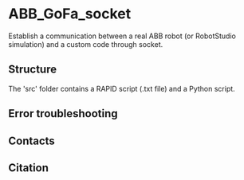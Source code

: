 # ABB_GoFa_socket

Establish a communication between a real ABB robot (or RobotStudio simulation) and a custom code through socket.


## Structure

The 'src' folder contains a RAPID script (.txt file) and a Python script.


## Error troubleshooting

## Contacts

## Citation
